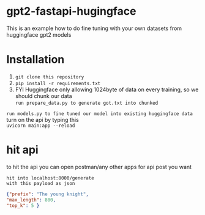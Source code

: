 # gpt2-fastapi-hugingface
This is an example how to do fine tuning with your own datasets from huggingface gpt2 models

# Installation
1. ```git clone this repository```
2. ```pip install -r requirements.txt``` <br />
3. FYI Huggingface only allowing 1024byte of data on every training, so we should chunk our data <br/>
```run prepare_data.py to generate got.txt into chunked``` <br />

```run models.py to fine tuned our model into existing huggingface data```<br />
turn on the api by typing this<br />
```uvicorn main:app --reload```<br />

# hit api
to hit the api you can open postman/any other apps for api post you want<br />

```hit into localhost:8000/generate```<br />
```with this payload as json```<br />
```JSON 
{"prefix": "The young knight",
"max_length": 800,
"top_k": 5 }
```
